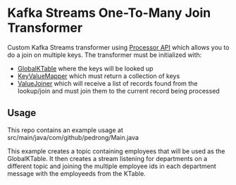 # Kafka Streams One-To-Many Join Transformer
Custom Kafka Streams transformer using [Processor API](https://docs.confluent.io/current/streams/developer-guide/processor-api.html)
which allows you to do a join on multiple keys.
The transformer must be initialized with:
* [GlobalKTable](https://kafka.apache.org/21/javadoc/org/apache/kafka/streams/kstream/GlobalKTable.html) where the keys will be looked up
* [KeyValueMapper](https://kafka.apache.org/21/javadoc/org/apache/kafka/streams/kstream/KeyValueMapper.html) which must return a collection of keys
* [ValueJoiner](https://kafka.apache.org/21/javadoc/org/apache/kafka/streams/kstream/ValueJoiner.html) which will receive a list of records found from the lookup/join and must join them to the current record being processed

## Usage
This repo contains an example usage at src/main/java/com/github/pedrong/Main.java

This example creates a topic containing employees that will be used as the GlobalKTable.
It then creates a stream listening for departments on a different topic and joining the multiple employee ids in each department message with the employeeds from the KTable.
